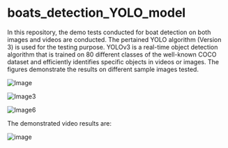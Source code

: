 # boats_detection_YOLO_model
In this repository, the demo tests conducted for boat detection on both images and videos are conducted.
The pertained YOLO algorithm (Version 3) is used for the testing purpose.
YOLOv3 is a real-time object detection algorithm that is trained on 80 different classes of the well-known COCO dataset and efficiently identifies specific objects in videos or images.
The figures demonstrate the results on different sample images tested.

![Image](https://github.com/Afnankhn/boats_detection_YOLO_model/assets/55242810/169f1cc9-4a1c-4485-8492-c26a51cf6099)

![Image3](https://github.com/Afnankhn/boats_detection_YOLO_model/assets/55242810/7600f253-3a08-4817-9c20-1f4f3c6ada17)


![Image6](https://github.com/Afnankhn/boats_detection_YOLO_model/assets/55242810/b1fb9097-a6c4-49c8-ac10-55a203e66107)





The demonstrated video results are:

![image](https://github.com/Afnankhn/boats_detection_YOLO_model/assets/55242810/3640761f-b591-4fcf-9f9d-ccf79051609e)


